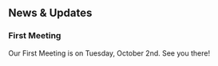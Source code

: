 ## News & Updates

### First Meeting

Our First Meeting is on Tuesday, October 2nd. See you there!


